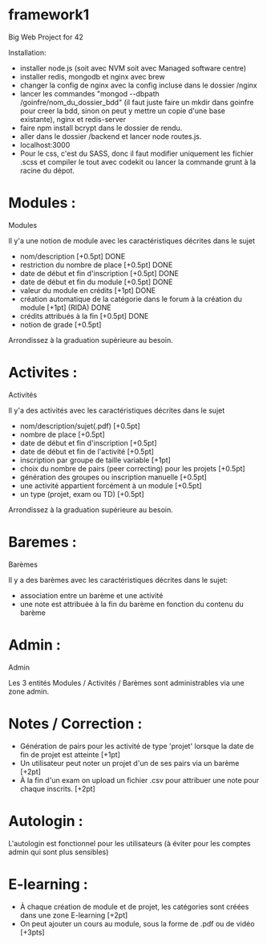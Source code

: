 # framework1
Big Web Project for 42

Installation:

- installer node.js (soit avec NVM soit avec Managed software centre)
- installer redis, mongodb et nginx avec brew
- changer la config de nginx avec la config incluse dans le dossier /nginx
- lancer les commandes "mongod --dbpath /goinfre/nom_du_dossier_bdd" (il faut juste faire un mkdir dans goinfre pour creer la bdd, sinon on peut y mettre un copie d'une base existante), nginx et redis-server
- faire npm install bcrypt dans le dossier de rendu.
- aller dans le dossier /backend et lancer node routes.js.
- localhost:3000
- Pour le css, c'est du SASS, donc il faut modifier uniquement les fichier .scss et compiler le tout avec codekit ou lancer la commande grunt à la racine du dépot.

# Modules :

Modules

Il y'a une notion de module avec les caractéristiques décrites dans le sujet

- nom/description [+0.5pt] DONE
- restriction du nombre de place [+0.5pt] DONE
- date de début et fin d'inscription [+0.5pt] DONE
- date de début et fin du module [+0.5pt] DONE
- valeur du module en crédits [+1pt] DONE
- création automatique de la catégorie dans le forum à la création du module [+1pt] (RIDA) DONE
- crédits attribués à la fin [+0.5pt] DONE
- notion de grade [+0.5pt]

Arrondissez à la graduation supérieure au besoin.


# Activites :

Activités

Il y'a des activités avec les caractéristiques décrites dans le sujet

- nom/description/sujet(.pdf) [+0.5pt]
- nombre de place [+0.5pt]
- date de début et fin d'inscription [+0.5pt]
- date de début et fin de l'activité [+0.5pt]
- inscription par groupe de taille variable [+1pt]
- choix du nombre de pairs (peer correcting) pour les projets [+0.5pt]
- génération des groupes ou inscription manuelle [+0.5pt]
- une activité appartient forcément à un module [+0.5pt]
- un type (projet, exam ou TD) [+0.5pt]

Arrondissez à la graduation supérieure au besoin.


# Baremes :

Barèmes

Il y a des barèmes avec les caractéristiques décrites dans le sujet:

- association entre un barème et une activité
- une note est attribuée à la fin du barème en fonction du contenu du barème


# Admin :

Admin

Les 3 entités Modules / Activités / Barèmes sont administrables via une zone admin.


# Notes / Correction :

- Génération de pairs pour les activité de type 'projet' lorsque la date de fin de projet est atteinte [+1pt]
- Un utilisateur peut noter un projet d'un de ses pairs via un barème [+2pt]
- À la fin d'un exam on upload un fichier .csv pour attribuer une note pour chaque inscrits. [+2pt]


# Autologin :

L'autologin est fonctionnel pour les utilisateurs (à éviter pour les comptes admin qui sont plus sensibles)


# E-learning :

- À chaque création de module et de projet, les catégories sont créées dans une zone E-learning [+2pt]
- On peut ajouter un cours au module, sous la forme de .pdf ou de vidéo [+3pts]

